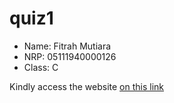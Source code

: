 # quiz1

- Name: Fitrah Mutiara
- NRP: 05111940000126
- Class: C

Kindly access the website [on this link](https://fitrahmutiara0108.github.io/quiz1/)
